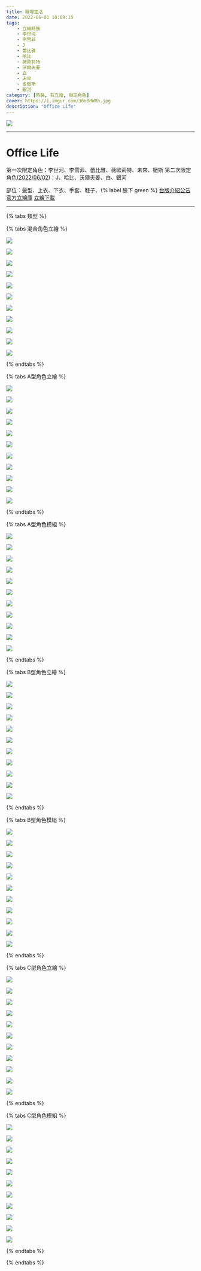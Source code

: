 ```yaml
---
title: 職場生活
date: 2022-06-01 10:09:15
tags:
    - 立繪時裝
    - 李世河
    - 李雪菲
    - J
    - 蕾比雅
    - 哈比
    - 薇歐莉特
    - 沃爾夫姜
    - 白
    - 未來
    - 金徹斯
    - 銀河
category: [時裝, 有立繪, 限定角色]
cover: https://i.imgur.com/36oBHWRh.jpg
description: "Office Life"
---
```


![](http://file.nexon.com/NxFile/Download/FileDownloader.aspx?oidFile=4836909984556000266)

---
# Office Life

第一次限定角色：李世河、李雪菲、蕾比雅、薇歐莉特、未來、徹斯
第二次限定角色([2022/06/02](https://closers.nexon.com/News/GMNote/View?n4ArticleSN=535))：J、哈比、沃爾夫姜、白、銀河

部位：髮型、上衣、下衣、手套、鞋子、{% label 臉下 green %}
[台版介紹公告](https://cls.mangot5.com/game/cls/news/detail?contentNo=43754)
[官方立繪庫](https://www.naddic.co.kr/ko/game/cls/fansitekit)
[立繪下載](https://file.nexon.com/NxFile/Download/FileDownloader.aspx?oidFile=5413420700213969266)


---

{% tabs 類型 %}
<!-- tab <font color=#6495ED><b>混合立繪</b></font>-->
{% tabs 混合角色立繪 %}
<!-- tab 李世河(Seha)-->
[![](https://i.imgur.com/6e6KHEGh.jpg)](https://i.imgur.com/6e6KHEG.jpg)
<!-- endtab -->
<!-- tab 李雪菲(Seulbi)-->
[![](https://i.imgur.com/C09S9Xdh.jpg)](https://i.imgur.com/C09S9Xd.jpg)
<!-- endtab -->
<!-- tab J-->
[![](https://i.imgur.com/NpauWvlh.jpg)](https://i.imgur.com/NpauWvl.jpg)
<!-- endtab -->
<!-- tab 蕾比雅(Levia)-->
[![](https://i.imgur.com/JQt2DeHh.jpg)](https://i.imgur.com/JQt2DeH.jpg)
<!-- endtab -->
<!-- tab 哈比(Harpy)-->
[![](https://i.imgur.com/sDM6Vyfh.jpg)](https://i.imgur.com/sDM6Vyf.jpg)
<!-- endtab -->
<!-- tab 薇歐莉特(Violet)-->
[![](https://i.imgur.com/U3DFWZmh.jpg)](https://i.imgur.com/U3DFWZm.jpg)
<!-- endtab -->
<!-- tab 沃爾夫姜(Wolfgang)-->
[![](https://i.imgur.com/UvsGo60h.jpg)](https://i.imgur.com/UvsGo60.jpg)
<!-- endtab -->
<!-- tab 白(Bai)-->
[![](https://i.imgur.com/vqvoXSnh.jpg)](https://i.imgur.com/vqvoXSn.jpg)
<!-- endtab -->
<!-- tab 未來(Mirae)-->
[![](https://i.imgur.com/ARL9e5Ah.jpg)](https://i.imgur.com/ARL9e5A.jpg)
<!-- endtab -->
<!-- tab 徹斯(Chulsoo)-->
[![](https://i.imgur.com/iaI7mOLh.jpg)](https://i.imgur.com/iaI7mOL.jpg)
<!-- endtab -->
<!-- tab 銀河(Eunha)-->
[![](https://i.imgur.com/VjsdLXbh.jpg)](https://i.imgur.com/VjsdLXb.jpg)
<!-- endtab -->
{% endtabs %}
<!-- endtab -->

<!-- tab <font color=#DE3163><b>立繪A型</b></font>-->
{% tabs A型角色立繪 %}
<!-- tab 李世河(Seha)-->
[![](https://i.imgur.com/pVofgbFh.jpg)](https://i.imgur.com/pVofgbF.jpg)
<!-- endtab -->
<!-- tab 李雪菲(Seulbi)-->
[![](https://i.imgur.com/60jVPW3h.jpg)](https://i.imgur.com/60jVPW3.jpg)
<!-- endtab -->
<!-- tab J-->
[![](https://i.imgur.com/Ug1Gffyh.jpg)](https://i.imgur.com/Ug1Gffy.jpg)
<!-- endtab -->
<!-- tab 蕾比雅(Levia)-->
[![](https://i.imgur.com/Y8Em9YRh.jpg)](https://i.imgur.com/Y8Em9YR.jpg)
<!-- endtab -->
<!-- tab 哈比(Harpy)-->
[![](https://i.imgur.com/gHjOCeMh.jpg)](https://i.imgur.com/gHjOCeM.jpg)
<!-- endtab -->
<!-- tab 薇歐莉特(Violet)-->
[![](https://i.imgur.com/vPIFlI4h.jpg)](https://i.imgur.com/vPIFlI4.jpg)
<!-- endtab -->
<!-- tab 沃爾夫姜(Wolfgang)-->
[![](https://i.imgur.com/psKKSwqh.jpg)](https://i.imgur.com/psKKSwq.jpg)
<!-- endtab -->
<!-- tab 白(Bai)-->
[![](https://i.imgur.com/D8UfbFBh.jpg)](https://i.imgur.com/D8UfbFB.jpg)
<!-- endtab -->
<!-- tab 未來(Mirae)-->
[![](https://i.imgur.com/XXUNsx5h.jpg)](https://i.imgur.com/XXUNsx5.jpg)
<!-- endtab -->
<!-- tab 徹斯(Chulsoo)-->
[![](https://i.imgur.com/uwsX3Vyh.jpg)](https://i.imgur.com/uwsX3Vy.jpg)
<!-- endtab -->
<!-- tab 銀河(Eunha)-->
[![](https://i.imgur.com/XlrHlLUh.jpg)](https://i.imgur.com/XlrHlLU.jpg)
<!-- endtab -->
{% endtabs %}
<!-- endtab -->

<!-- tab 模組A型-->
{% tabs A型角色模組 %}
<!-- tab 李世河(Seha)-->
[![](https://i.imgur.com/veUK7UHh.png)](https://i.imgur.com/veUK7UH.png)
<!-- endtab -->
<!-- tab 李雪菲(Seulbi)-->
[![](https://i.imgur.com/boDE3Gjh.png)](https://i.imgur.com/boDE3Gj.png)
<!-- endtab -->
<!-- tab J-->
[![](https://i.imgur.com/x4nx9h9h.png)](https://i.imgur.com/x4nx9h9.png)
<!-- endtab -->
<!-- tab 蕾比雅(Levia)-->
[![](https://i.imgur.com/6KirQO0h.png)](https://i.imgur.com/6KirQO0.png)
<!-- endtab -->
<!-- tab 哈比(Harpy)-->
[![](https://i.imgur.com/HpmzfiNh.png)](https://i.imgur.com/HpmzfiN.png)
<!-- endtab -->
<!-- tab 薇歐莉特(Violet)-->
[![](https://i.imgur.com/CILIyHvh.png)](https://i.imgur.com/CILIyHv.png)
<!-- endtab -->
<!-- tab 沃爾夫姜(Wolfgang)-->
[![](https://i.imgur.com/sh3PG5Ph.png)](https://i.imgur.com/sh3PG5P.png)
<!-- endtab -->
<!-- tab 白(Bai)-->
[![](https://i.imgur.com/I2Mck6Uh.png)](https://i.imgur.com/I2Mck6U.png)
<!-- endtab -->
<!-- tab 未來(Mirae)-->
[![](https://i.imgur.com/htZzpyth.png)](https://i.imgur.com/htZzpyt.png)
<!-- endtab -->
<!-- tab 徹斯(Chulsoo)-->
[![](https://i.imgur.com/nI8rkp9h.png)](https://i.imgur.com/nI8rkp9.png)
<!-- endtab -->
<!-- tab 銀河(Eunha)-->
[![](https://i.imgur.com/9ZTLCcZh.png)](https://i.imgur.com/9ZTLCcZ.png)
<!-- endtab -->
{% endtabs %}
<!-- endtab -->

<!-- tab <font color=#DE3163><b>立繪B型</b></font>-->
{% tabs B型角色立繪 %}
<!-- tab 李世河(Seha)-->
[![](https://i.imgur.com/gLXVt5Ah.jpg)](https://i.imgur.com/gLXVt5A.jpg)
<!-- endtab -->
<!-- tab 李雪菲(Seulbi)-->
[![](https://i.imgur.com/T2gMIwah.jpg)](https://i.imgur.com/T2gMIwa.jpg)
<!-- endtab -->
<!-- tab J-->
[![](https://i.imgur.com/2oI34ZGh.jpg)](https://i.imgur.com/2oI34ZG.jpg)
<!-- endtab -->
<!-- tab 蕾比雅(Levia)-->
[![](https://i.imgur.com/r1D1Bfjh.jpg)](https://i.imgur.com/r1D1Bfj.jpg)
<!-- endtab -->
<!-- tab 哈比(Harpy)-->
[![](https://i.imgur.com/M0qiejch.jpg)](https://i.imgur.com/M0qiejc.jpg)
<!-- endtab -->
<!-- tab 薇歐莉特(Violet)-->
[![](https://i.imgur.com/YN01yAKh.jpg)](https://i.imgur.com/YN01yAK.jpg)
<!-- endtab -->
<!-- tab 沃爾夫姜(Wolfgang)-->
[![](https://i.imgur.com/KXtLLleh.jpg)](https://i.imgur.com/KXtLLle.jpg)
<!-- endtab -->
<!-- tab 白(Bai)-->
[![](https://i.imgur.com/pgiIobBh.jpg)](https://i.imgur.com/pgiIobB.jpg)
<!-- endtab -->
<!-- tab 未來(Mirae)-->
[![](https://i.imgur.com/sMl6bd3h.jpg)](https://i.imgur.com/sMl6bd3.jpg)
<!-- endtab -->
<!-- tab 徹斯(Chulsoo)-->
[![](https://i.imgur.com/PMkillOh.jpg)](https://i.imgur.com/PMkillO.jpg)
<!-- endtab -->
<!-- tab 銀河(Eunha)-->
[![](https://i.imgur.com/Mucq2zVh.jpg)](https://i.imgur.com/Mucq2zV.jpg)
<!-- endtab -->
{% endtabs %}
<!-- endtab -->

<!-- tab 模組B型-->
{% tabs B型角色模組 %}
<!-- tab 李世河(Seha)-->
[![](https://i.imgur.com/TwRDXj0h.png)](https://i.imgur.com/TwRDXj0.png)
<!-- endtab -->
<!-- tab 李雪菲(Seulbi)-->
[![](https://i.imgur.com/DnbfbTFh.png)](https://i.imgur.com/DnbfbTF.png)
<!-- endtab -->
<!-- tab J-->
[![](https://i.imgur.com/OYwr6KRh.png)](https://i.imgur.com/OYwr6KR.png)
<!-- endtab -->
<!-- tab 蕾比雅(Levia)-->
[![](https://i.imgur.com/fiDT07jh.png)](https://i.imgur.com/fiDT07j.png)
<!-- endtab -->
<!-- tab 哈比(Harpy)-->
[![](https://i.imgur.com/WTANY1Ch.png)](https://i.imgur.com/WTANY1C.png)
<!-- endtab -->
<!-- tab 薇歐莉特(Violet)-->
[![](https://i.imgur.com/QLlYzJ3h.png)](https://i.imgur.com/QLlYzJ3.png)
<!-- endtab -->
<!-- tab 沃爾夫姜(Wolfgang)-->
[![](https://i.imgur.com/HX2zl13h.png)](https://i.imgur.com/HX2zl13.png)
<!-- endtab -->
<!-- tab 白(Bai)-->
[![](https://i.imgur.com/A9yroiMh.png)](https://i.imgur.com/A9yroiM.png)
<!-- endtab -->
<!-- tab 未來(Mirae)-->
[![](https://i.imgur.com/znumoETh.png)](https://i.imgur.com/znumoET.png)
<!-- endtab -->
<!-- tab 徹斯(Chulsoo)-->
[![](https://i.imgur.com/P5cFwRvh.png)](https://i.imgur.com/P5cFwRv.png)
<!-- endtab -->
<!-- tab 銀河(Eunha)-->
[![](https://i.imgur.com/tlosfBOh.png)](https://i.imgur.com/tlosfBO.png)
<!-- endtab -->
{% endtabs %}
<!-- endtab -->

<!-- tab <font color=#DE3163><b>立繪C型</b></font>-->
{% tabs C型角色立繪 %}
<!-- tab 李世河(Seha)-->
[![](https://i.imgur.com/dfK55teh.jpg)](https://i.imgur.com/dfK55te.jpg)
<!-- endtab -->
<!-- tab 李雪菲(Seulbi)-->
[![](https://i.imgur.com/MXcNqtFh.jpg)](https://i.imgur.com/MXcNqtF.jpg)
<!-- endtab -->
<!-- tab J-->
[![](https://i.imgur.com/BDAZ5YTh.jpg)](https://i.imgur.com/BDAZ5YT.jpg)
<!-- endtab -->
<!-- tab 蕾比雅(Levia)-->
[![](https://i.imgur.com/9v6Vc4gh.jpg)](https://i.imgur.com/9v6Vc4g.jpg)
<!-- endtab -->
<!-- tab 哈比(Harpy)-->
[![](https://i.imgur.com/tDdJDaQh.jpg)](https://i.imgur.com/tDdJDaQ.jpg)
<!-- endtab -->
<!-- tab 薇歐莉特(Violet)-->
[![](https://i.imgur.com/S97QSxnh.jpg)](https://i.imgur.com/S97QSxn.jpg)
<!-- endtab -->
<!-- tab 沃爾夫姜(Wolfgang)-->
[![](https://i.imgur.com/c0s6X2jh.jpg)](https://i.imgur.com/c0s6X2j.jpg)
<!-- endtab -->
<!-- tab 白(Bai)-->
[![](https://i.imgur.com/91DJg7Vh.jpg)](https://i.imgur.com/91DJg7V.jpg)
<!-- endtab -->
<!-- tab 未來(Mirae)-->
[![](https://i.imgur.com/Uje8oHGh.jpg)](https://i.imgur.com/Uje8oHG.jpg)
<!-- endtab -->
<!-- tab 徹斯(Chulsoo)-->
[![](https://i.imgur.com/dcgLIwVh.jpg)](https://i.imgur.com/dcgLIwV.jpg)
<!-- endtab -->
<!-- tab 銀河(Eunha)-->
[![](https://i.imgur.com/b0fRqHdh.jpg)](https://i.imgur.com/b0fRqHd.jpg)
<!-- endtab -->


{% endtabs %}
<!-- endtab -->

<!-- tab 模組C型-->
{% tabs C型角色模組 %}
<!-- tab 李世河(Seha)-->
[![](https://i.imgur.com/nA2kmK8h.png)](https://i.imgur.com/nA2kmK8.png)
<!-- endtab -->
<!-- tab 李雪菲(Seulbi)-->
[![](https://i.imgur.com/R3tORAJh.png)](https://i.imgur.com/R3tORAJ.png)
<!-- endtab -->
<!-- tab J-->
[![](https://i.imgur.com/u33zIWBh.png)](https://i.imgur.com/u33zIWB.png)
<!-- endtab -->
<!-- tab 蕾比雅(Levia)-->
[![](https://i.imgur.com/1jZo8dnh.png)](https://i.imgur.com/1jZo8dn.png)
<!-- endtab -->
<!-- tab 哈比(Harpy)-->
[![](https://i.imgur.com/Ru9Bpluh.png)](https://i.imgur.com/Ru9Bplu.png)
<!-- endtab -->
<!-- tab 薇歐莉特(Violet)-->
[![](https://i.imgur.com/TNUq3ssh.png)](https://i.imgur.com/TNUq3ss.png)
<!-- endtab -->
<!-- tab 沃爾夫姜(Wolfgang)-->
[![](https://i.imgur.com/MFGlDsph.png)](https://i.imgur.com/MFGlDsp.png)
<!-- endtab -->
<!-- tab 白(Bai)-->
[![](https://i.imgur.com/L1WfxSWh.png)](https://i.imgur.com/L1WfxSW.png)
<!-- endtab -->
<!-- tab 未來(Mirae)-->
[![](https://i.imgur.com/LfzG7eYh.png)](https://i.imgur.com/LfzG7eY.png)
<!-- endtab -->
<!-- tab 徹斯(Chulsoo)-->
[![](https://i.imgur.com/L0I4JJyh.png)](https://i.imgur.com/L0I4JJy.png)
<!-- endtab -->
<!-- tab 銀河(Eunha)-->
[![](https://i.imgur.com/953PXTgh.png)](https://i.imgur.com/953PXTg.png)
<!-- endtab -->
{% endtabs %}
<!-- endtab -->


{% endtabs %}


